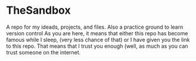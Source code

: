 # TheSandbox
A repo for my ideads, projects, and files. Also a practice ground to learn version control
As you are here, it means that either this repo has become famous while I sleep, (very less chance of that) or I have given you the 
link to this repo. That means that I trust you enough (well, as much as you can trust someone on the internet.
